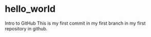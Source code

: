 # hello_world
Intro to GitHub
This is my first commit in my first branch in my first repository in github. 

